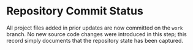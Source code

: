 # Repository Commit Status

All project files added in prior updates are now committed on the `work` branch. No new source code changes were introduced in this step; this record simply documents that the repository state has been captured.
